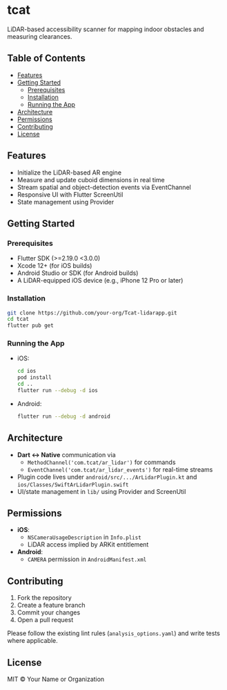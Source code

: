# tcat

LiDAR-based accessibility scanner for mapping indoor obstacles and measuring clearances.

## Table of Contents

- [Features](#features)  
- [Getting Started](#getting-started)  
  - [Prerequisites](#prerequisites)  
  - [Installation](#installation)  
  - [Running the App](#running-the-app)  
- [Architecture](#architecture)  
- [Permissions](#permissions)  
- [Contributing](#contributing)  
- [License](#license)  

## Features

- Initialize the LiDAR-based AR engine  
- Measure and update cuboid dimensions in real time  
- Stream spatial and object-detection events via EventChannel  
- Responsive UI with Flutter ScreenUtil  
- State management using Provider  

## Getting Started

### Prerequisites

- Flutter SDK (>=2.19.0 <3.0.0)  
- Xcode 12+ (for iOS builds)  
- Android Studio or SDK (for Android builds)  
- A LiDAR-equipped iOS device (e.g., iPhone 12 Pro or later)  

### Installation

```bash
git clone https://github.com/your-org/Tcat-lidarapp.git
cd tcat
flutter pub get
```

### Running the App

- iOS:  
  ```bash
  cd ios
  pod install
  cd ..
  flutter run --debug -d ios
  ```
- Android:  
  ```bash
  flutter run --debug -d android
  ```

## Architecture

- **Dart ↔ Native** communication via  
  - `MethodChannel('com.tcat/ar_lidar')` for commands  
  - `EventChannel('com.tcat/ar_lidar_events')` for real-time streams  
- Plugin code lives under `android/src/.../ArLidarPlugin.kt` and `ios/Classes/SwiftArLidarPlugin.swift`  
- UI/state management in `lib/` using Provider and ScreenUtil  

## Permissions

- **iOS**:  
  - `NSCameraUsageDescription` in `Info.plist`  
  - LiDAR access implied by ARKit entitlement  
- **Android**:  
  - `CAMERA` permission in `AndroidManifest.xml`  

## Contributing

1. Fork the repository  
2. Create a feature branch  
3. Commit your changes  
4. Open a pull request  

Please follow the existing lint rules (`analysis_options.yaml`) and write tests where applicable.

## License

MIT © Your Name or Organization
